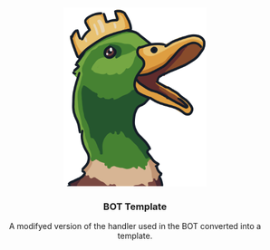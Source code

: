 <br />
<p align="center">
  <a href="https://github.com/ServerSMP-Github/bot-template">
    <img src="https://raw.githubusercontent.com/ServerSMP-Github/BOT/web/img/icon.png" alt="BOT-logo" height="315px" width="252px">
  </a>
</p>

<h3 align="center">BOT Template</h3>

<p align="center">A modifyed version of the handler used in the BOT converted into a template.</p>

